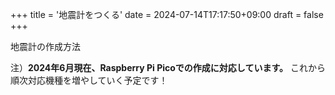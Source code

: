 +++
title = '地震計をつくる'
date = 2024-07-14T17:17:50+09:00
draft = false
+++

地震計の作成方法

注）**2024年6月現在、Raspberry Pi Picoでの作成に対応しています。**
これから順次対応機種を増やしていく予定です！
